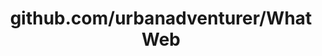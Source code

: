 ---
layout: post
title: github.com/urbanadventurer/WhatWeb
categories: link
tags: [انگلیسی, برنامه‌نویسی]
---